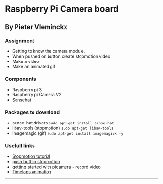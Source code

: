 # Raspberry Pi **Camera board**
## By Pieter Vleminckx

### Assignment
- Getting to know the camera module.
- When pushed on button create stopmotion video
- Make a video
- Make an animated gif

### Components
- Raspberry pi 3
- Raspberry pi Camera V2
- Sensehat

### Packages to download
- sense-hat drivers
`sudo apt-get install sense-hat`
- libav-tools (stopmotion)
`sudo apt-get libav-tools`
- imagemagic (gif)
`sudo apt-get install imagemagick -y`


### Usefull links
- [Stopmotion tutorial](https://projects.raspberrypi.org/en/projects/push-button-stop-motion)
- [push button stopmotion](https://projects.raspberrypi.org/en/projects/push-button-stop-motion/)
- [getting started with picamera - record video](https://projects.raspberrypi.org/en/projects/getting-started-with-picamera)
- [Timelaps animation](https://projects.raspberrypi.org/en/projects/timelapse-setup)
---

